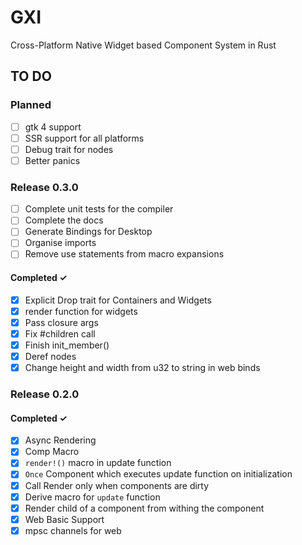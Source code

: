 # GXI

Cross-Platform Native Widget based Component System in Rust

## TO DO

### Planned

- [ ] gtk 4 support
- [ ] SSR support for all platforms
- [ ] Debug trait for nodes
- [ ] Better panics

### Release 0.3.0

- [ ] Complete unit tests for the compiler
- [ ] Complete the docs
- [ ] Generate Bindings for Desktop
- [ ] Organise imports
- [ ] Remove use statements from macro expansions

#### Completed ✓

- [X] Explicit Drop trait for Containers and Widgets
- [X] render function for widgets
- [X] Pass closure args
- [X] Fix #children call
- [X] Finish init_member()
- [X] Deref nodes
- [X] Change height and width from u32 to string in web binds

### Release 0.2.0

#### Completed ✓

- [x] Async Rendering
- [x] Comp Macro
- [x] `render!()` macro in update function
- [x] `Once` Component which executes update function on initialization
- [x] Call Render only when components are dirty
- [x] Derive macro for `update` function
- [x] Render child of a component from withing the component
- [X] Web Basic Support
- [X] mpsc channels for web
